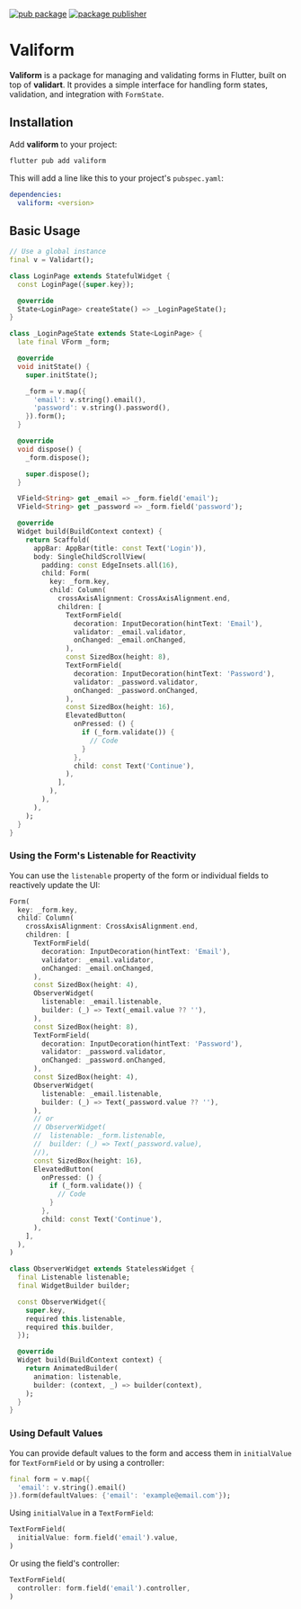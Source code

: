 [![pub package](https://img.shields.io/pub/v/valiform.svg)](https://pub.dev/packages/valiform)
[![package publisher](https://img.shields.io/pub/publisher/valiform.svg)](https://pub.dev/packages/valiform/publisher)

# Valiform

**Valiform** is a package for managing and validating forms in Flutter, built on top of **validart**. It provides a simple interface for handling form states, validation, and integration with `FormState`.

## Installation

Add **valiform** to your project:

```sh
flutter pub add valiform
```

This will add a line like this to your project's `pubspec.yaml`:

```yaml
dependencies:
  valiform: <version>
```

## Basic Usage

```dart
// Use a global instance
final v = Validart();

class LoginPage extends StatefulWidget {
  const LoginPage({super.key});

  @override
  State<LoginPage> createState() => _LoginPageState();
}

class _LoginPageState extends State<LoginPage> {
  late final VForm _form;

  @override
  void initState() {
    super.initState();

    _form = v.map({
      'email': v.string().email(),
      'password': v.string().password(),
    }).form();
  }

  @override
  void dispose() {
    _form.dispose();

    super.dispose();
  }

  VField<String> get _email => _form.field('email');
  VField<String> get _password => _form.field('password');

  @override
  Widget build(BuildContext context) {
    return Scaffold(
      appBar: AppBar(title: const Text('Login')),
      body: SingleChildScrollView(
        padding: const EdgeInsets.all(16),
        child: Form(
          key: _form.key,
          child: Column(
            crossAxisAlignment: CrossAxisAlignment.end,
            children: [
              TextFormField(
                decoration: InputDecoration(hintText: 'Email'),
                validator: _email.validator,
                onChanged: _email.onChanged,
              ),
              const SizedBox(height: 8),
              TextFormField(
                decoration: InputDecoration(hintText: 'Password'),
                validator: _password.validator,
                onChanged: _password.onChanged,
              ),
              const SizedBox(height: 16),
              ElevatedButton(
                onPressed: () {
                  if (_form.validate()) {
                    // Code
                  }
                },
                child: const Text('Continue'),
              ),
            ],
          ),
        ),
      ),
    );
  }
}
```

### Using the Form's Listenable for Reactivity

You can use the `listenable` property of the form or individual fields to reactively update the UI:

```dart
Form(
  key: _form.key,
  child: Column(
    crossAxisAlignment: CrossAxisAlignment.end,
    children: [
      TextFormField(
        decoration: InputDecoration(hintText: 'Email'),
        validator: _email.validator,
        onChanged: _email.onChanged,
      ),
      const SizedBox(height: 4),
      ObserverWidget(
        listenable: _email.listenable,
        builder: (_) => Text(_email.value ?? ''),
      ),
      const SizedBox(height: 8),
      TextFormField(
        decoration: InputDecoration(hintText: 'Password'),
        validator: _password.validator,
        onChanged: _password.onChanged,
      ),
      const SizedBox(height: 4),
      ObserverWidget(
        listenable: _email.listenable,
        builder: (_) => Text(_password.value ?? ''),
      ),
      // or
      // ObserverWidget(
      //  listenable: _form.listenable,
      //  builder: (_) => Text(_password.value),
      //),
      const SizedBox(height: 16),
      ElevatedButton(
        onPressed: () {
          if (_form.validate()) {
            // Code
          }
        },
        child: const Text('Continue'),
      ),
    ],
  ),
)

class ObserverWidget extends StatelessWidget {
  final Listenable listenable;
  final WidgetBuilder builder;

  const ObserverWidget({
    super.key,
    required this.listenable,
    required this.builder,
  });

  @override
  Widget build(BuildContext context) {
    return AnimatedBuilder(
      animation: listenable,
      builder: (context, _) => builder(context),
    );
  }
}
```

### Using Default Values

You can provide default values to the form and access them in `initialValue` for `TextFormField` or by using a controller:

```dart
final form = v.map({
  'email': v.string().email()
}).form(defaultValues: {'email': 'example@email.com'});
```

Using `initialValue` in a `TextFormField`:

```dart
TextFormField(
  initialValue: form.field('email').value,
)
```

Or using the field's controller:

```dart
TextFormField(
  controller: form.field('email').controller,
)
```
